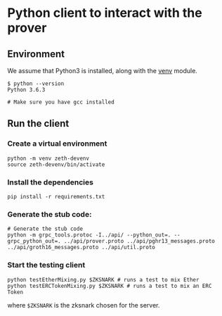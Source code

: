 # Python client to interact with the prover

## Environment

We assume that Python3 is installed, along with the [venv](https://docs.python.org/3/library/venv.html#module-venv) module.

```
$ python --version
Python 3.6.3

# Make sure you have gcc installed
```

## Run the client

### Create a virtual environment

```
python -m venv zeth-devenv
source zeth-devenv/bin/activate
```

### Install the dependencies

```
pip install -r requirements.txt
```

### Generate the stub code:

```
# Generate the stub code
python -m grpc_tools.protoc -I../api/ --python_out=. --grpc_python_out=. ../api/prover.proto ../api/pghr13_messages.proto ../api/groth16_messages.proto ../api/util.proto
```

### Start the testing client

```
python testEtherMixing.py $ZKSNARK # runs a test to mix Ether
python testERCTokenMixing.py $ZKSNARK # runs a test to mix an ERC Token
```

where `$ZKSNARK` is the zksnark chosen for the server.
